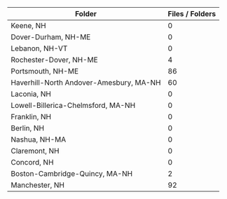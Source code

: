 | Folder                                  |   Files / Folders |
|-----------------------------------------|-------------------|
| Keene, NH                               |                 0 |
| Dover-Durham, NH-ME                     |                 0 |
| Lebanon, NH-VT                          |                 0 |
| Rochester-Dover, NH-ME                  |                 4 |
| Portsmouth, NH-ME                       |                86 |
| Haverhill-North Andover-Amesbury, MA-NH |                60 |
| Laconia, NH                             |                 0 |
| Lowell-Billerica-Chelmsford, MA-NH      |                 0 |
| Franklin, NH                            |                 0 |
| Berlin, NH                              |                 0 |
| Nashua, NH-MA                           |                 0 |
| Claremont, NH                           |                 0 |
| Concord, NH                             |                 0 |
| Boston-Cambridge-Quincy, MA-NH          |                 2 |
| Manchester, NH                          |                92 |